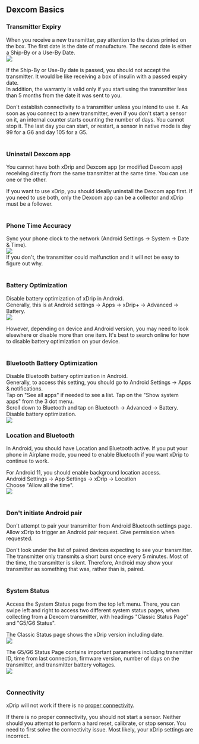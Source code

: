 ## Dexcom Basics

### Transmitter Expiry
When you receive a new transmitter, pay attention to the dates printed on the box. The first date is the date of manufacture. The second date is either a Ship-By or a Use-By Date.  
![](./images/tx_box_dates.png)

If the Ship-By or Use-By date is passed, you should not accept the transmitter. It would be like receiving a box of insulin with a passed expiry date.  
In addition, the warranty is valid only if you start using the transmitter less than 5 months from the date it was sent to you.

Don't establish connectivity to a transmitter unless you intend to use it. As soon as you connect to a new transmitter, even if you don't start a sensor on it, an internal counter starts counting the number of days. You cannot stop it. The last day you can start, or restart, a sensor in native mode is day 99 for a G6 and day 105 for a G5.  
<br/>
  
### Uninstall Dexcom app
You cannot have both xDrip and Dexcom app (or modified Dexcom app) receiving directly from the same transmitter at the same time. You can use one or the other.

If you want to use xDrip, you should ideally uninstall the Dexcom app first. If you need to use both, only the Dexcom app can be a collector and xDrip must be a follower.  
<br/>

### Phone Time Accuracy
Sync your phone clock to the network (Android Settings -> System -> Date & Time).  
![](./images/phone_time.png)  
If you don't, the transmitter could malfunction and it will not be easy to figure out why.  
<br/>

### Battery Optimization
Disable battery optimization of xDrip in Android.  
Generally, this is at Android settings -> Apps -> xDrip+ -> Advanced -> Battery.  
![](./images/dis-bat-opt.png)  

However, depending on device and Android version, you may need to look elsewhere or disable more than one item. It's best to search online for how to disable battery optimization on your device.  
<br/>

### Bluetooth Battery Optimization
Disable Bluetooth battery optimization in Android.  
Generally, to access this setting, you should go to Android Settings -> Apps & notifications.  
Tap on "See all apps" if needed to see a list.  Tap on the "Show system apps" from the 3 dot menu.  
Scroll down to Bluetooth and tap on Bluetooth -> Advanced -> Battery.  Disable battery optimization.  
![](./images/BT_Opt.png)  

### Location and Bluetooth
In Android, you should have Location and Bluetooth active. If you put your phone in Airplane mode, you need to enable Bluetooth if you want xDrip to continue to work.

For Android 11, you should enable background location access.  
Android Settings -> App Settings -> xDrip -> Location  
Choose "Allow all the time".  
![](./images/location-android11.png)  
<br/>

### Don't initiate Android pair
Don't attempt to pair your transmitter from Android Bluetooth settings page. Allow xDrip to trigger an Android pair request. Give permission when requested.

Don't look under the list of paired devices expecting to see your transmitter. The transmitter only transmits a short burst once every 5 minutes. Most of the time, the transmitter is silent. Therefore, Android may show your transmitter as something that was, rather than is, paired.  
<br/>

### System Status
Access the System Status page from the top left menu. There, you can swipe left and right to access two different system status pages, when collecting from a Dexcom transmitter, with headings "Classic Status Page" and "G5/G6 Status".  

The Classic Status page shows the xDrip version including date.  
![](./images/classic-status-pg.png)  

The G5/G6 Status Page contains important parameters including transmitter ID, time from last connection, firmware version, number of days on the transmitter, and transmitter battery voltages.  
![](./images/system-status-pg.png)  
<br/>

### Connectivity
xDrip will not work if there is no [proper connectivity](./Proper-connectivity.md).  

If there is no proper connectivity, you should not start a sensor. Neither should you attempt to perform a hard reset, calibrate, or stop sensor. You need to first solve the connectivity issue. Most likely, your xDrip settings are incorrect.  
<br/>
